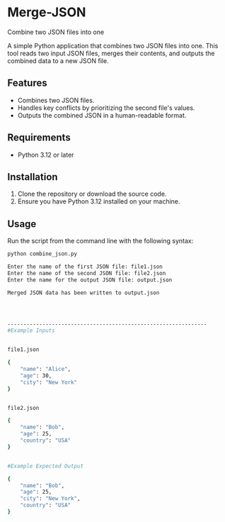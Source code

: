 # Merge-JSON
Combine two JSON files into one

A simple Python application that combines two JSON files into one. This tool reads two input JSON files, merges their contents, and outputs the combined data to a new JSON file.

## Features

- Combines two JSON files.
- Handles key conflicts by prioritizing the second file's values.
- Outputs the combined JSON in a human-readable format.

## Requirements

- Python 3.12 or later

## Installation

1. Clone the repository or download the source code.
2. Ensure you have Python 3.12 installed on your machine.

## Usage

Run the script from the command line with the following syntax:

```bash
python combine_json.py

Enter the name of the first JSON file: file1.json
Enter the name of the second JSON file: file2.json
Enter the name for the output JSON file: output.json

Merged JSON data has been written to output.json




---------------------------------------------------------------
#Example Inputs


file1.json

{
    "name": "Alice",
    "age": 30,
    "city": "New York"
}


file2.json

{
    "name": "Bob",
    "age": 25,
    "country": "USA"
}


#Example Expected Output

{
    "name": "Bob",
    "age": 25,
    "city": "New York",
    "country": "USA"
}
